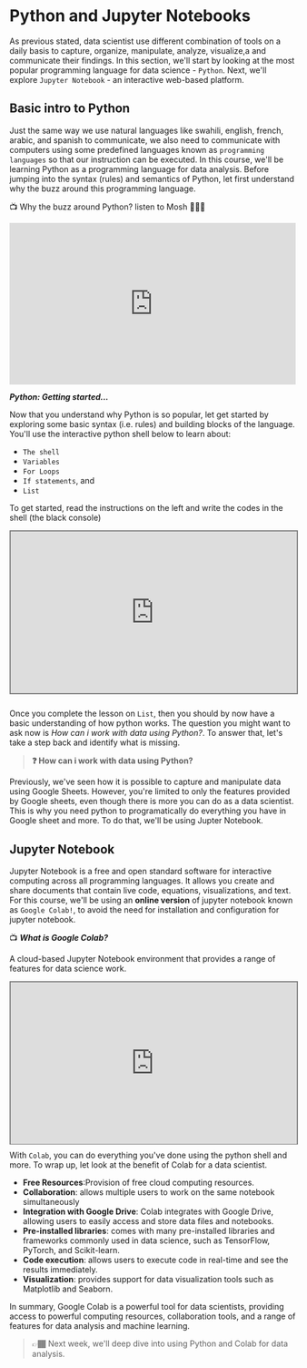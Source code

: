 # Python and Jupyter Notebooks
As previous stated, data scientist use different combination of tools on a daily basis to capture, organize, manipulate, analyze, visualize,a and communicate their findings. In this section, we'll start by looking at the most popular programming language for data science - `Python`. Next, we'll explore `Jupyter Notebook` - an interactive web-based platform.

## Basic intro to Python
Just the same way we use natural languages like swahili, english, french, arabic, and spanish to communicate, we also need to communicate with computers using some predefined languages known as `programming languages` so that our instruction can be executed. In this course, we'll be learning Python as a programming language for data analysis. Before jumping into the syntax (rules) and semantics of Python, let first understand why the buzz around this programming language.

<aside>

📺 Why the buzz around Python? listen to Mosh 👨🏾‍💻 

</aside>

<div style="position: relative; padding-bottom: 56.25%; height: 0;"><iframe src="https://www.youtube.com/embed/Y8Tko2YC5hA" title="Sample Data Science Project" frameborder="0" allow="accelerometer; autoplay; clipboard-write; encrypted-media; gyroscope; picture-in-picture" allowfullscreen style="position: absolute; top: 0; left: 0; width: 100%; height: 100%;"></iframe></div>

<aside>

**_Python: Getting started..._**

</aside>

Now that you understand why Python is so popular, let get started by exploring some basic syntax (i.e. rules) and building blocks of the language. You'll use the interactive python shell below to learn about:
- `The shell`
- `Variables`
- `For Loops`
- `If statements`, and
- `List`

To get started, read the instructions on the left and write the codes in the shell (the black console)



<div style="position: relative; padding-bottom: 56.25%; height: 0;"><iframe src="https://futurecoder.io/course/#IntroducingTheShell" title="Sample Data Science Project" frameborder="0" allow="accelerometer; autoplay; clipboard-write; encrypted-media; gyroscope; picture-in-picture" allowfullscreen style="position: absolute; top: 0; left: 0; width: 100%; height: 100%; border: 2px solid grey;"></iframe></div>

##
Once you complete the lesson on `List`, then you should by now have a basic understanding of how python works. The question you might want to ask now is _How can i work with data using Python?_. To answer that, let's take a step back and identify what is missing.

> **❓ How can i work with data using Python?**

Previously, we've seen how it is possible to capture and manipulate data using Google Sheets. However, you're limited to only the features provided by Google sheets, even though there is more you can do as a data scientist. This is why you need python to programatically do everything you have in Google sheet and more. To do that, we'll be using Jupter Notebook.

## Jupyter Notebook
Jupyter Notebook is a free and open standard software for interactive computing across all programming languages. It allows you create and share documents that contain live code, equations, visualizations, and text. For this course, we'll be using an **__online version__** of jupyter notebook known as `Google Colab!`, to avoid the need for installation and configuration for jupyter notebook. 

<aside>

📺 **_What is Google Colab?_**

A cloud-based Jupyter Notebook environment that provides a range of features for data science work.

</aside>

<div style="position: relative; padding-bottom: 56.25%; height: 0;"><iframe src="https://www.youtube.com/embed/inN8seMm7UI" title="Sample Data Science Project" frameborder="0" allow="accelerometer; autoplay; clipboard-write; encrypted-media; gyroscope; picture-in-picture" allowfullscreen style="position: absolute; top: 0; left: 0; width: 100%; height: 100%; border: 2px solid grey;"></iframe></div>

With `Colab`, you can do everything you've done using the python shell and more. To wrap up, let look at the benefit of Colab for a data scientist.
- **Free Resources**:Provision of free cloud computing resources.
- **Collaboration**: allows multiple users to work on the same notebook simultaneously
- **Integration with Google Drive**: Colab integrates with Google Drive, allowing users to easily access and store data files and notebooks.
- **Pre-installed libraries**: comes with many pre-installed libraries and frameworks commonly used in data science, such as TensorFlow, PyTorch, and Scikit-learn.
- **Code execution**: allows users to execute code in real-time and see the results immediately.
- **Visualization**: provides support for data visualization tools such as Matplotlib and Seaborn.

In summary, Google Colab is a powerful tool for data scientists, providing access to powerful computing resources, collaboration tools, and a range of features for data analysis and machine learning.

> 👉🏾 Next week, we'll deep dive into using Python and Colab for data analysis.
